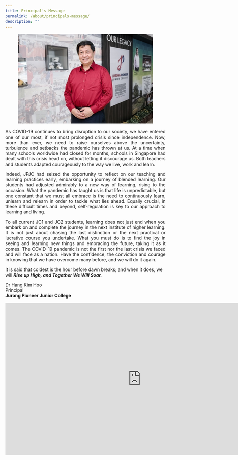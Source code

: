 ```yaml
---
title: Principal's Message
permalink: /about/principals-message/
description: ""
---
```

<figure>
<img src="/images/About%20JPJC/Principal's%20Message/p_msg_1.jpg"></figure>
		 
<p align ="justify">
As COVID-19 continues to bring disruption to our society, we have entered one of our most, if not most prolonged crisis since independence. Now, more than ever, we need to raise ourselves above the uncertainty, turbulence and setbacks the pandemic has thrown at us. At a time when many schools worldwide had closed for months, schools in Singapore had dealt with this crisis head on, without letting it discourage us. Both teachers and students adapted courageously to the way we live, work and learn. </p>

<p align = justify>
Indeed, JPJC had seized the opportunity to reflect on our teaching and learning practices early, embarking on a journey of blended learning. Our students had adjusted admirably to a new way of learning, rising to the occasion. What the pandemic has taught us is that life is unpredictable, but one constant that we must all embrace is the need to continuously learn, unlearn and relearn in order to tackle what lies ahead. Equally crucial, in these difficult times and beyond, self-regulation is key to our approach to learning and living. </p>

<p align = justify>
To all current JC1 and JC2 students, learning does not just end when you embark on and complete the journey in the next institute of higher learning. It is not just about chasing the last distinction or the next practical or lucrative course you undertake. What you must do is to find the joy in seeing and learning new things and embracing the future, taking it as it comes. The COVID-19 pandemic is not the first nor the last crisis we faced and will face as a nation. Have the confidence, the conviction and courage in knowing that we have overcome many before, and we will do it again. </p>

It is said that coldest is the hour before dawn breaks; and when it does, we will <i><strong>Rise up High, and Together We Will Soar.</strong></i>


Dr Hang Kim Hoo<br>
Principal<br>
<strong>Jurong Pioneer Junior College</strong>

<center>
<iframe width="851" height="478" src="https://www.youtube.com/embed/LZuBOKxwEbw" title="YouTube video player" frameborder="0" allow="accelerometer; autoplay; clipboard-write; encrypted-media; gyroscope; picture-in-picture" allowfullscreen></iframe>
</center>